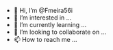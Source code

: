 - 👋 Hi, I’m @Fmeira56i
- 👀 I’m interested in ...
- 🌱 I’m currently learning ...
- 💞️ I’m looking to collaborate on ...
- 📫 How to reach me ...

<!---
Fmeira56i/Fmeira56i is a ✨ special ✨ repository because its `README.md` (this file) appears on your GitHub profile.
You can click the Preview link to take a look at your changes.
--->
